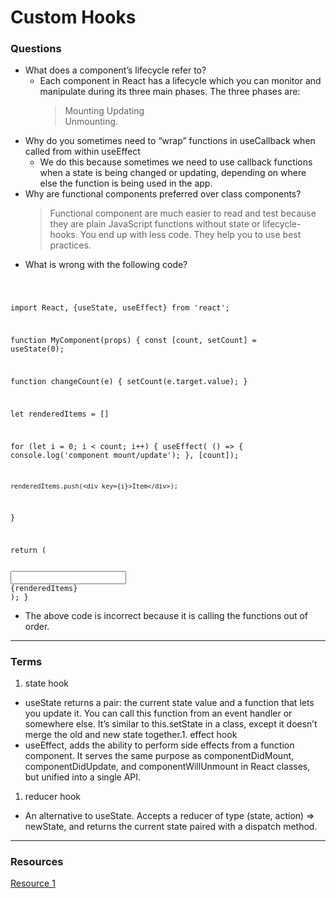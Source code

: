 # Custom Hooks
### Questions
  - What does a component’s lifecycle refer to?
    - Each component in React has a lifecycle which you can monitor and manipulate during its three main phases. The three phases are:      
      > Mounting 
      > Updating  
      > Unmounting.
  - Why do you sometimes need to “wrap” functions in useCallback when called from within useEffect
    - We do this because sometimes we need to use callback functions when a state is being changed or updating, depending on where else the function is being used in the app. 
  - Why are functional components preferred over class components?
    > Functional component are much easier to read and test because they are plain JavaScript functions without state or lifecycle-hooks. You end up with less code. They help you to use best practices.
  - What is wrong with the following code?
  <code>
  
  import React, {useState, useEffect} from 'react';

function MyComponent(props) {
  const [count, setCount] = useState(0);

  function changeCount(e) {
    setCount(e.target.value);
  }

  let renderedItems = []

  for (let i = 0; i < count; i++) {
    useEffect( () => {
      console.log('component mount/update');
    }, [count]);

    renderedItems.push(<div key={i}>Item</div>);
  }

  return (<div>
     <input type='number' value={count} onChange={changeCount}/>
      {renderedItems}
    </div>);
}
</code>

  - The above code is incorrect because it is calling the functions out of order. 

***

### Terms

1. state hook 
  - useState returns a pair: the current state value and a function that lets you update it. You can call this function from an event handler or somewhere else. It’s similar to this.setState in a class, except it doesn’t merge the old and new state together.1. effect hook
  - useEffect, adds the ability to perform side effects from a function component. It serves the same purpose as componentDidMount, componentDidUpdate, and componentWillUnmount in React classes, but unified into a single API.
1. reducer hook
  - An alternative to useState. Accepts a reducer of type (state, action) => newState, and returns the current state paired with a dispatch method. 

*** 

### Resources 
[Resource 1](https://www.telerik.com/kendo-react-ui/react-hooks-guide/#toc-custom-react-hooks)